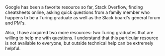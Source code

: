 Google has been a favorite resource so far, Stack Overflow, finding cheatsheets online, asking quick questions from a family member who happens to be a Turing graduate as well as the Slack board's general forum and PM's.

Also, I have acquired two more resources: two Turing graduates that are willing to help me with questions. I understand that this particular resource is not available to everyone, but outside technical help can be extremely helpful.
